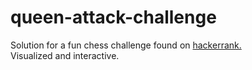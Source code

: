 # queen-attack-challenge

Solution for a fun chess challenge found on [hackerrank.](https://www.hackerrank.com/challenges/queens-attack-2/forum) <br />
Visualized and interactive.
